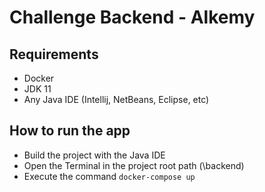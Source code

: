 # Challenge Backend - Alkemy

## Requirements

- Docker
- JDK 11
- Any Java IDE (Intellij, NetBeans, Eclipse, etc)

## How to run the app

- Build the project with the Java IDE
- Open the Terminal in the project root path (\backend)
- Execute the command `docker-compose up`